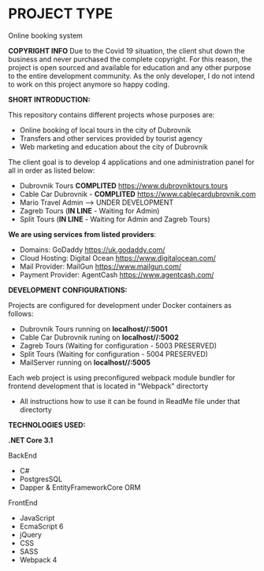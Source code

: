 # PROJECT TYPE
Online booking system 

**COPYRIGHT INFO**
Due to the Covid 19 situation, the client shut down the business and never purchased the complete copyright. For this reason, the project is open sourced and available for education and any other purpose to the entire development community. As the only developer, I do not intend to work on this project anymore so happy coding.

**SHORT INTRODUCTION:**

This repository contains different projects whose purposes are:

* Online booking of local tours in the  city of Dubrovnik 
* Transfers and other services provided by tourist agency
* Web marketing and education about the city of Dubrovnik

The client goal is to develop 4 applications and one administration panel for all in order
as listed below:

* Dubrovnik Tours **COMPLITED** https://www.dubrovniktours.tours
* Cable Car Dubrovnik - **COMPLITED** https://www.cablecardubrovnik.com
* Mario Travel Admin  --> UNDER DEVELOPMENT
* Zagreb Tours (**IN LINE** - Waiting for Admin)
* Split Tours (**IN LINE** - Waiting for Admin and Zagreb Tours)
 
**We are using services from listed providers**:
* Domains: GoDaddy https://uk.godaddy.com/
* Cloud Hosting: Digital Ocean https://www.digitalocean.com/
* Mail Provider: MailGun https://www.mailgun.com/
* Payment Provider: AgentCash https://www.agentcash.com/

**DEVELOPMENT CONFIGURATIONS:**

Projects are configured for development under Docker containers as follows:
* Dubrovnik Tours running on **localhost//:5001**
* Cable Car Dubrovnik runing on **localhost//:5002**
* Zagreb Tours (Waiting for configuration - 5003 PRESERVED)
* Split Tours (Waiting for configuration - 5004 PRESERVED)
* MailServer running on **localhost//:5005**

Each web project is using preconfigured webpack module bundler for frontend development that is located in "Webpack" directorty
* All instructions how to use it can be found in ReadMe file under that directorty

**TECHNOLOGIES USED:** 

**.NET Core 3.1**

BackEnd
* C#
* PostgresSQL 
* Dapper & EntityFrameworkCore ORM

FrontEnd
* JavaScript
* EcmaScript 6
* jQuery
* CSS
* SASS
* Webpack 4